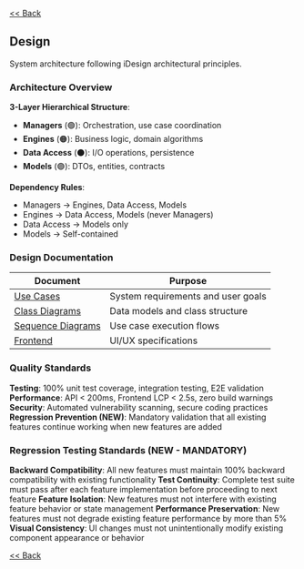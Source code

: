 [<< Back](../../README.md)

## Design

System architecture following iDesign architectural principles.

### Architecture Overview

**3-Layer Hierarchical Structure**:
- **Managers** (🟢): Orchestration, use case coordination
- **Engines** (🟠): Business logic, domain algorithms  
- **Data Access** (⚫): I/O operations, persistence
- **Models** (🟣): DTOs, entities, contracts

**Dependency Rules**:
- Managers → Engines, Data Access, Models
- Engines → Data Access, Models (never Managers)
- Data Access → Models only
- Models → Self-contained

### Design Documentation

| Document | Purpose |
| --- | --- |
| [Use Cases](./1-use-cases.md) | System requirements and user goals |
| [Class Diagrams](./2-class.md) | Data models and class structure |
| [Sequence Diagrams](./3-sequence.md) | Use case execution flows |
| [Frontend](./4-frontend.md) | UI/UX specifications |

### Quality Standards

**Testing**: 100% unit test coverage, integration testing, E2E validation
**Performance**: API < 200ms, Frontend LCP < 2.5s, zero build warnings
**Security**: Automated vulnerability scanning, secure coding practices
**Regression Prevention (NEW)**: Mandatory validation that all existing features continue working when new features are added

### Regression Testing Standards (NEW - MANDATORY)

**Backward Compatibility**: All new features must maintain 100% backward compatibility with existing functionality
**Test Continuity**: Complete test suite must pass after each feature implementation before proceeding to next feature
**Feature Isolation**: New features must not interfere with existing feature behavior or state management
**Performance Preservation**: New features must not degrade existing feature performance by more than 5%
**Visual Consistency**: UI changes must not unintentionally modify existing component appearance or behavior

[<< Back](../../README.md)
